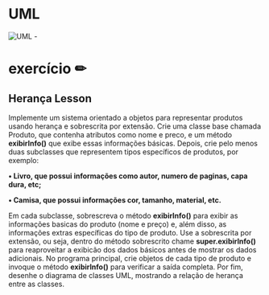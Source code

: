 
# UML

![UML -](https://github.com/user-attachments/assets/c570b976-80a1-45f4-9e2e-aa9976bc48bb)


# exercício ✏

## Herança Lesson  
Implemente um sistema orientado a objetos para representar produtos
usando herança e sobrescrita por extensão. Crie uma classe base chamada Produto,
que contenha atributos como nome e preco, e um método **exibirInfo()** que exibe essas
informações básicas. Depois, crie pelo menos duas subclasses que representem tipos específicos de produtos, por exemplo:

**• Livro, que possui informações como autor, numero de paginas, capa dura, etc;**

**• Camisa, que possui informações cor, tamanho, material, etc.**

Em cada subclasse, sobrescreva o método __exibirInfo()__ para exibir as informações basicas
do produto (nome e preço) e, além disso, as informações extras específicas do tipo de
produto. Use a sobrescrita por extensão, ou seja, dentro do método sobrescrito chame
__super.exibirInfo()__ para reaproveitar a exibicão dos dados básicos antes de mostrar os
dados adicionais. No programa principal, crie objetos de cada tipo de produto e invoque
o método __exibirInfo()__ para verificar a saída completa. Por fim, desenhe o diagrama de
classes UML, mostrando a relação de herança entre as classes.
